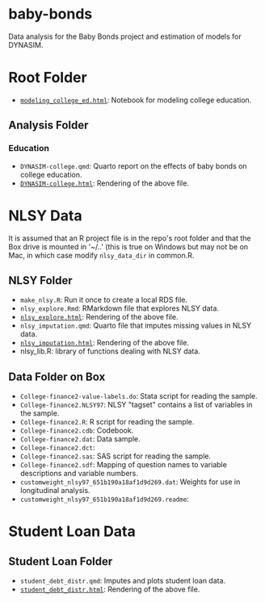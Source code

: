 # baby-bonds
Data analysis for the Baby Bonds project and estimation of models for DYNASIM.

# Root Folder
* [`modeling_college_ed.html`](modeling_college_ed.html): Notebook for modeling college education.

## Analysis Folder
### Education

* `DYNASIM-college.qmd`: Quarto report on the effects of baby bonds on college education.
* [`DYNASIM-college.html`](Analysis/Education/DYNASIM-college.html): Rendering of the above file.

# NLSY Data
It is assumed that an R project file is in the repo's root folder and that the Box drive is mounted in '~/..' (this is true on Windows but may not be on Mac, in which case modify `nlsy_data_dir` in common.R.

## NLSY Folder

* `make_nlsy.R`: Run it once to create a local RDS file.
* `nlsy_explore.Rmd`: RMarkdown file that explores NLSY data.
* [`nlsy_explore.html`](NLSY/nlsy_explore.html): Rendering of the above file.
* `nlsy_imputation.qmd`: Quarto file that imputes missing values in NLSY data.
* [`nlsy_imputation.html`](NLSY/nlsy_imputation.html): Rendering of the above file.
* nlsy_lib.R: library of functions dealing with NLSY data.

## Data Folder on Box
* `College-finance2-value-labels.do`: Stata script for reading the sample.
* `College-finance2.NLSY97`: NLSY "tagset" contains a list of variables in the sample.
* `College-finance2.R`: R script for reading the sample.
* `College-finance2.cdb`: Codebook.
* `College-finance2.dat`: Data sample.
* `College-finance2.dct`: 
* `College-finance2.sas`: SAS script for reading the sample.
* `College-finance2.sdf`: Mapping of question names to variable descriptions and variable numbers.
* `customweight_nlsy97_651b190a18af1d9d269.dat`: Weights for use in longitudinal analysis.
* `customweight_nlsy97_651b190a18af1d9d269.readme`: 

# Student Loan Data
## Student Loan Folder
* `student_debt_distr.qmd`: Imputes and plots student loan data.
* [`student_debt_distr.html`](student_loans/student_debt_distr.html): Rendering of the above file.

